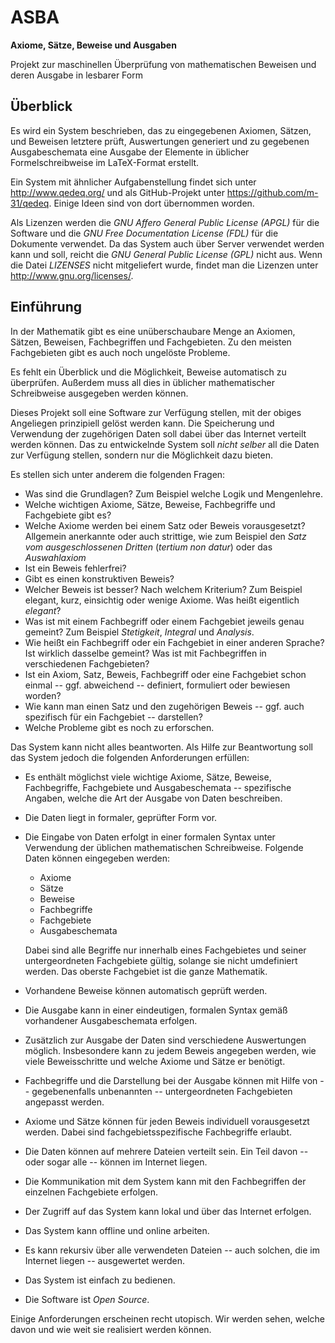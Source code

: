# ASBA

**Axiome, Sätze, Beweise und Ausgaben**

Projekt zur maschinellen Überprüfung von mathematischen Beweisen und deren Ausgabe in lesbarer Form

## Überblick

Es wird ein System beschrieben, das zu eingegebenen Axiomen, Sätzen, und Beweisen letztere prüft, Auswertungen generiert und zu gegebenen Ausgabeschemata eine Ausgabe der Elemente in üblicher Formelschreibweise im LaTeX-Format erstellt.

Ein System mit ähnlicher Aufgabenstellung findet sich unter http://www.qedeq.org/ und als GitHub-Projekt unter https://github.com/m-31/qedeq. Einige Ideen sind von dort übernommen worden.

Als Lizenzen werden die *GNU Affero General Public License (APGL)* für die Software und die *GNU Free Documentation License (FDL)* für die Dokumente verwendet. Da das System auch über Server verwendet werden kann und soll, reicht die *GNU General Public License (GPL)* nicht aus. Wenn die Datei *LIZENSES* nicht mitgeliefert wurde, findet man die Lizenzen unter http://www.gnu.org/licenses/.

## Einführung

In der Mathematik gibt es eine unüberschaubare Menge an Axiomen, Sätzen, Beweisen, Fachbegriffen und Fachgebieten. Zu den meisten Fachgebieten gibt es auch noch ungelöste Probleme.

Es fehlt ein Überblick und die Möglichkeit, Beweise automatisch zu überprüfen. Außerdem muss all dies in üblicher mathematischer Schreibweise ausgegeben werden können.

Dieses Projekt soll eine Software zur Verfügung stellen, mit der obiges Angeliegen prinzipiell gelöst werden kann. Die Speicherung und Verwendung der zugehörigen Daten soll dabei über das Internet verteilt werden können. Das zu entwickelnde System soll *nicht selber* all die Daten zur Verfügung stellen, sondern nur die Möglichkeit dazu bieten.

Es stellen sich unter anderem die folgenden Fragen:
- Was sind die Grundlagen? Zum Beispiel welche Logik und Mengenlehre.
- Welche wichtigen Axiome, Sätze, Beweise, Fachbegriffe und Fachgebiete gibt es?
- Welche Axiome werden bei einem Satz oder Beweis vorausgesetzt? Allgemein anerkannte oder auch strittige, wie zum Beispiel den *Satz vom ausgeschlossenen Dritten* (*tertium non datur*) oder das *Auswahlaxiom*
- Ist ein Beweis fehlerfrei?
- Gibt es einen konstruktiven Beweis?
- Welcher Beweis ist besser? Nach welchem Kriterium? Zum Beispiel elegant, kurz, einsichtig oder wenige Axiome. Was heißt eigentlich *elegant*?
- Was ist mit einem Fachbegriff oder einem Fachgebiet jeweils genau gemeint? Zum Beispiel *Stetigkeit*, *Integral* und *Analysis*.
- Wie heißt ein Fachbegriff oder ein Fachgebiet in einer anderen Sprache? Ist wirklich dasselbe gemeint? Was ist mit Fachbegriffen in verschiedenen Fachgebieten?
- Ist ein Axiom, Satz, Beweis, Fachbegriff oder eine Fachgebiet schon einmal -- ggf. abweichend -- definiert, formuliert oder bewiesen worden?
- Wie kann man einen Satz und den zugehörigen Beweis -- ggf. auch spezifisch für ein Fachgebiet -- darstellen?
- Welche Probleme gibt es noch zu erforschen.

Das System kann nicht alles beantworten. Als Hilfe zur Beantwortung soll das System jedoch die folgenden Anforderungen erfüllen:
- Es enthält möglichst viele wichtige Axiome, Sätze, Beweise, Fachbegriffe, Fachgebiete und Ausgabeschemata -- spezifische Angaben, welche die Art der Ausgabe von Daten beschreiben.
- Die Daten liegt in formaler, geprüfter Form vor.
- Die Eingabe von Daten erfolgt in einer formalen Syntax unter Verwendung der üblichen mathematischen Schreibweise. Folgende Daten können eingegeben werden:
  - Axiome
  - Sätze
  - Beweise
  - Fachbegriffe
  - Fachgebiete
  - Ausgabeschemata
  
  Dabei sind alle Begriffe nur innerhalb eines Fachgebietes und seiner untergeordneten Fachgebiete gültig, solange sie nicht umdefiniert werden. Das oberste Fachgebiet ist die ganze Mathematik.
- Vorhandene Beweise können automatisch geprüft werden.
- Die Ausgabe kann in einer eindeutigen, formalen Syntax gemäß vorhandener Ausgabeschemata erfolgen.
- Zusätzlich zur Ausgabe der Daten sind verschiedene Auswertungen möglich. Insbesondere kann zu jedem Beweis angegeben werden, wie viele Beweisschritte und welche Axiome und Sätze er benötigt.
- Fachbegriffe und die Darstellung bei der Ausgabe können mit Hilfe von -- gegebenenfalls unbenannten -- untergeordneten Fachgebieten angepasst werden.
- Axiome und Sätze können für jeden Beweis individuell vorausgesetzt werden. Dabei sind fachgebietsspezifische Fachbegriffe erlaubt.
- Die Daten können auf mehrere Dateien verteilt sein. Ein Teil davon -- oder sogar alle -- können im Internet liegen.
- Die Kommunikation mit dem System kann mit den Fachbegriffen der einzelnen Fachgebiete erfolgen.
- Der Zugriff auf das System kann lokal und über das Internet erfolgen.
- Das System kann offline und online arbeiten.
- Es kann rekursiv über alle verwendeten Dateien -- auch solchen, die im Internet liegen -- ausgewertet werden.
- Das System ist einfach zu bedienen.
- Die Software ist *Open Source*.

Einige Anforderungen erscheinen recht utopisch. Wir werden sehen, welche davon und wie weit sie realisiert werden können.
